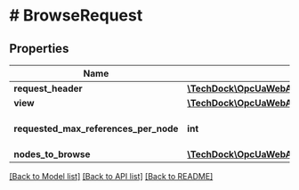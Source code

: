 # # BrowseRequest

## Properties

Name | Type | Description | Notes
------------ | ------------- | ------------- | -------------
**request_header** | [**\TechDock\OpcUaWebApiClient\Model\RequestHeader**](RequestHeader.md) |  | [optional]
**view** | [**\TechDock\OpcUaWebApiClient\Model\ViewDescription**](ViewDescription.md) |  | [optional]
**requested_max_references_per_node** | **int** |  | [optional] [default to 0]
**nodes_to_browse** | [**\TechDock\OpcUaWebApiClient\Model\BrowseDescription[]**](BrowseDescription.md) |  | [optional]

[[Back to Model list]](../../README.md#models) [[Back to API list]](../../README.md#endpoints) [[Back to README]](../../README.md)
